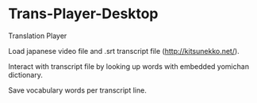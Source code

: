 # Trans-Player-Desktop

Translation Player

Load japanese video file and .srt transcript file (http://kitsunekko.net/).

Interact with transcript file by looking up words with embedded yomichan dictionary.

Save vocabulary words per transcript line.

